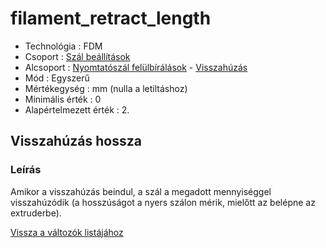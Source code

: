 # filament\_retract\_length

* Technológia : FDM
* Csoport : [Szál beállítások](../filament_settings/filament_settings.md)
* Alcsoport : [Nyomtatószál felülbírálások](filament_retract_length.md) - [Visszahúzás](../filament_settings/filament_settings.md#rétraction)
* Mód : Egyszerű
* Mértékegység : mm \(nulla a letiltáshoz\)
* Minimális érték :  0
* Alapértelmezett érték : 2.

## Visszahúzás hossza

### Leírás

Amikor a visszahúzás beindul, a szál a megadott mennyiséggel visszahúzódik \(a hosszúságot a nyers szálon mérik, mielőtt az belépne az extruderbe\).

[Vissza a változók listájához](../../variable_list)

